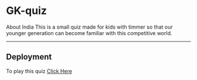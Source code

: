 # GK-quiz
About India
This is a small quiz made for kids with timmer so that our younger generation can become familiar with this competitive world.

---
## Deployment
To play this quiz [Click Here](https://shouryabrahmastra.github.io/GK-quiz/)
